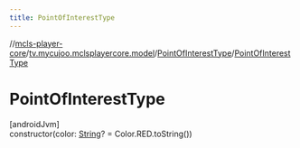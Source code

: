 ```yaml
---
title: PointOfInterestType
---
```

//[mcls-player-core](../../../index.html)/[tv.mycujoo.mclsplayercore.model](../index.html)/[PointOfInterestType](index.html)/[PointOfInterestType](-point-of-interest-type.html)



# PointOfInterestType



[androidJvm]\
constructor(color: [String](https://kotlinlang.org/api/latest/jvm/stdlib/kotlin/-string/index.html)? = Color.RED.toString())




